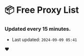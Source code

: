 # :package: Free Proxy List
### Updated every 15 minutes.

- Last updated: `2024-09-09 05:41`

:heart:
